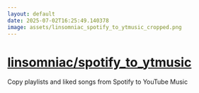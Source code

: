 ```yaml
---
layout: default
date: 2025-07-02T16:25:49.140378
image: assets/linsomniac_spotify_to_ytmusic_cropped.png
---
```


# [linsomniac/spotify_to_ytmusic](https://github.com/linsomniac/spotify_to_ytmusic)

Copy playlists and liked songs from Spotify to YouTube Music
